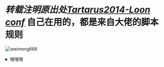 # *转载注明原出处[Tartarus2014-Loon conf](https://github.com/Tartarus2014/For-own-use/blob/master/Loon/Loon_sd_cn.conf)* 自己在用的，都是来自大佬的脚本规则

![weimeng666](https://github-readme-stats.vercel.app/api?username=weimeng666&show_icons=true&theme=cobalt)

<details>
  <summary>嘿嘿嘿</summary>
  啥都没有，哈哈哈 
</details>
